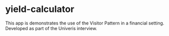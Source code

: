 # yield-calculator
This app is demonstrates the use of the Visitor Pattern in a financial setting. Developed as part of the Univeris interview.
